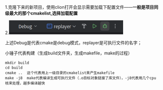 1.克隆下来的新项目，使用clion打开会显示需要加载下配置文件——**一般是项目同级最大的那个cmakelist,选择加载配置**

2.![alt text](./assets/image.png)

上述Debug是代表cmake是debug模式，replayer是可执行文件的名字；

小锤子代表构建（生成build文件夹，生成makefile，make的过程）

    mkdir build
    cd build
    cmake ..  这个代表用上一级目录的cmakelist来产生makefile
    make -j8  make代表编译生成可执行文件（.o目标对象链接了库文件），-j8代表用几个cpu核来处理，越多编译越快